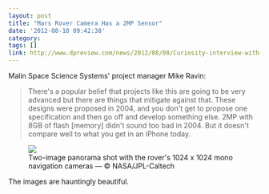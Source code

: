 ```yaml
---
layout: post
title: "Mars Rover Camera Has a 2MP Sensor"
date: '2012-08-10 09:42:38'
category: 
tags: []
link: http://www.dpreview.com/news/2012/08/08/Curiosity-interview-with-Malin-Space-Science-Systems-Mike-Ravine
---
```


Malin Space Science Systems' project manager Mike Ravin:
>There's a popular belief that projects like this are going to be very advanced but there are things that mitigate against that. These designs were proposed in 2004, and you don't get to propose one specification and then go off and develop something else. 2MP with 8GB of flash [memory] didn't sound too bad in 2004. But it doesn't compare well to what you get in an iPhone today.

<figure>
  <a href="http://1.static.img-dpreview.com/files/news/0353350380/Navcam-pano.jpg?v=1556">
  <img src="http://3.static.img-dpreview.com/files/news/0353350380/520/Navcam-pano.jpg?v=1556">
  </a>
  <figcaption>Two-image panorama shot with the rover's 1024 x 1024 mono navigation cameras &mdash; &copy; NASA/JPL-Caltech</figcaption>
</figure>

The images are hauntingly beautiful.
